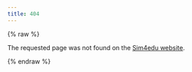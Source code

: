 ```yaml
---
title: 404
---
```



{% raw %}
   <p>The requested page was not found on the <a href="https://sim4edu.com">Sim4edu website</a>.</p>
{% endraw %}